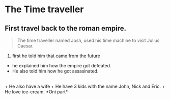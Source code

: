 # **The Time traveller**
## First travel back to the roman empire.
> The time traveller named Josh, used his time machine to visit Julius Caesar.
1. first he told him that came from the future
+ he explained him how the empire got defeated.
+ He also told him how he got assasinated.
<br>
+ He also have a wife
+ He have 3 kids with the name John, Nick and Eric. 
+ He love ice-cream. 
*Oni part*